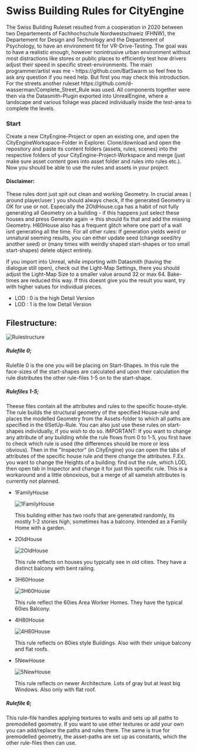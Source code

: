 <h1>Swiss Building Rules for CityEngine</h1>
<p>The Swiss Building Ruleset resulted from a cooperation in 2020 between two Departements of Fachhochschule Nordwestschweiz (FHNW), the Departement for Design and Technology and the Departement of Psychology, to have an environment fit for VR-Drive-Testing. The goal was to have a realistic enough, however nonintrusive urban environment without most distractions like stores or public places to efficiently test how drivers adjust their speed in specific street-environments. The main programmer/artist was me - https://github.com/BatSwarm so feel free to ask any question if you need help. But first you may check this introduction. For the streets another ruleset https://github.com/d-wasserman/Complete_Street_Rule was used. All components together were then via the Datasmith-Plugin exported into UnrealEngine, where a landscape and various foliage was placed individually inside the test-area to complete the levels.</p>

<h3>Start</h3>
<p> Create a new CityEngine-Project or open an existing one, and open the CityEngineWorkspace-Folder in Explorer. Clone/download and open the repository and paste its content folders (assets, rules, scenes) into the respective folders of your CityEngine-Project-Workspace and merge (just make sure asset content goes into asset folder and rules into rules etc.). Now you should be able to use the rules and assets in your project.
</p>

<h4>Disclaimer:</h4>
<p> These rules dont just spit out clean and working Geometry. In crucial areas ( around player/user ) you should always check, if the generated Geometry is OK for use or not. Especially the 2OldHouse.cga has a habit of not fully generating all Geometry on a building - if this happens just select these houses and press Generate again -> this should fix that and add the missing Geometry. H60House also has a frequent glitch where one part of a wall isnt generating all the time. For all other rules: If generation yields weird or unnatural seeming results, you can either update seed (change seed/try another seed) or (many times with weirdly shaped start-shapes or too small start-shapes) delete object entirely. </p>

<p> If you import into Unreal, while importing with Datasmith (having the dialogue still open), check out the Light-Map Settings, there you should adjust the Light-Map Size to a smaller value around 32 or max 64. Bake-times are reduced this way. If this doesnt give you the result you want, try with higher values for individual pieces.</p>

<ul>
<li>LOD : 0 is the high Detail Version</li>
<li>LOD : 1 is the low Detail Version</li>
</ul>


<h2>Filestructure:</h2>

![Rulestructure](https://github.com/fhnw-iit/swiss-building-rules/blob/master/Swiss-Building-Rules/RuleFlowSwissBuildings.png?raw=true "Rulestructure")

<h5>Rulefile 0;</h5>
<p>Rulefile 0 is the one you will be placing on Start-Shapes. In this rule the face-sizes of the start-shapes are calculated and upon their calculation the rule distributes the other rule-files 1-5 on to the start-shape.</p>

<h5> Rulefiles 1-5;</h4>
<p> Theese files contain all the attributes and rules to the specific house-style. The rule builds the structural geometry of the specified House-rule and places the modelled Geometry from the Assets-folder to which all paths are specified in the 6SetUp-Rule.
You can also just use these rules on start-shapes individually, if you wish to do so. 
 IMPORTANT: If you want to change any attribute of any building while the rule flows from 0 to 1-5, you first have to check which rule is used (the differences should be more or less obvious). Then in the "Inspector" (in CityEngine) you can open the tabs of attributes of the specific house rule and there change the attributes. F.Ex. you want to change the Heights of a building: find out the rule, which LOD, then open tab in Inspector and change it for just this specific rule. This is a workaround and a little obnoxious, but a merge of all sameish attributes is currently not planned. </p>
 
 <ul>
 <li> 1FamilyHouse </li>
 
 
 
 ![1FamilyHouse](https://github.com/fhnw-iit/swiss-building-rules/blob/master/Swiss-Building-Rules/1FamilyHouse.png?raw=true "Reference")
 
 
 
 <p>This building either has two roofs that are generated randomly, its mostly 1-2 stories high, sometimes has a balcony. Intended as a Family Home with a garden.</p>
 <li> 2OldHouse </li>
 
 
 
 ![2OldHouse](https://github.com/fhnw-iit/swiss-building-rules/blob/master/Swiss-Building-Rules/2OldHouse.png?raw=true "Reference")
 
 
 
 <p>This rule reflects on houses you typically see in old cities. They have a distinct balcony with bent railing.</p>
 <li> 3H60House </li>
 
 
 
  ![3H60House](https://github.com/fhnw-iit/swiss-building-rules/blob/master/Swiss-Building-Rules/3H60House.png?raw=true "Reference")
 <p>This rule reflect the 60ies Area Worker Homes. They have the typical 60ies Balcony.</p>
 <li> 4H80House </li> 
 
 
 
 ![4H80House](https://github.com/fhnw-iit/swiss-building-rules/blob/master/Swiss-Building-Rules/4H80House.png?raw=true "Reference")
 <p>This rule reflects on 80ies style Buildings. Also with their unique balcony and flat roofs.</p>
 <li> 5NewHouse </li>
 
 
 
 ![5NewHouse](https://github.com/fhnw-iit/swiss-building-rules/blob/master/Swiss-Building-Rules/5NewHouse.png?raw=true "Reference")
 <p>This rule reflects on newer Architecture. Lots of gray but at least big Windows. Also only with flat roof.</p>
</ul>

<h5>Rulefile 6; </h5>
<p>This rule-file handles applying textures to walls and sets up all paths to premodelled geometry. If you want to use other textures or add your own you can add/replace the paths and rules there. The same is true for premodelled geometry, the asset-paths are set up as constants, which the other rule-files then can use. </p>

